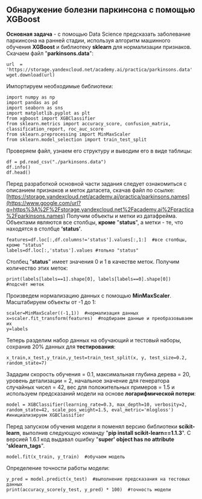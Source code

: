 ## Обнаружение болезни паркинсона с помощью XGBoost
**Основная задача** - с помощью Data Science предсказать заболевание паркинсона на ранней стадии, используя алгоритм машинного обучения  **XGBoost**  и библиотеку  **sklearn**  для нормализации признаков.
Скачаем файл "**parkinsons.data**":

    url  =  'https://storage.yandexcloud.net/academy.ai/practica/parkinsons.data'
    wget.download(url)
Импортируем необходимые библиотеки:

    import numpy as np
    import pandas as pd
    import seaborn as sns
    import matplotlib.pyplot as plt
    from xgboost import XGBClassifier
    from sklearn.metrics import accuracy_score, confusion_matrix, classification_report, roc_auc_score
    from sklearn.preprocessing import MinMaxScaler
    from sklearn.model_selection import train_test_split
Проверяем файл, узнаем его структуру и выводим его в виде таблицы:

    df = pd.read_csv("./parkinsons.data")
    df.info()
    df.head()
Перед разработкой основной части задания следует ознакомиться с описанием признаков и меток датасета, скачав файл по ссылке: [https://storage.yandexcloud.net/academy.ai/practica/parkinsons.names](https://www.google.com/url?q=https%3A%2F%2Fstorage.yandexcloud.net%2Facademy.ai%2Fpractica%2Fparkinsons.names)
Получим объекты и метки из датафрейма. Объектами являются все столбцы, **кроме** "**status**", а метки - те, что находятся в столбце **‘status’**.

    features=df.loc[:,df.columns!='status'].values[:,1:]  #все столбцы, кроме "status"
    labels=df.loc[:,'status'].values #только "status"
Столбец "**status**" имеет значения 0 и 1 в качестве меток. Получим количество этих меток:

    print(labels[labels==1].shape[0], labels[labels==0].shape[0])  #подсчёт меток
Произведем нормализацию данных с помощью **MinMaxScaler**. Масштабируем объекты от -1 до 1:

    scaler=MinMaxScaler((-1,1))  #нормализация данных
    x=scaler.fit_transform(features)  #подбираем данные и преобразовываем их
    y=labels
Теперь разделим набор данных на обучающий и тестовый наборы, сохранив 20% данных для **тестирования**:

    x_train,x_test,y_train,y_test=train_test_split(x, y, test_size=0.2, random_state=7)
Зададим скорость обучения = 0.1, максимальная глубина дерева = 20, уровень детализации = 2, начальное значение для генератора случайных чисел = 42, вес для положительных примеров = 1.5 и используем предсказаний модели на основе **логарифмической потери**:

    model = XGBClassifier(learning_rate=0.3, max_depth=10, verbosity=2, random_state=42, scale_pos_weight=1.5, eval_metric='mlogloss')  #инициализируем XGBClassifier
Перед запуском обучения модели я поменял версию библиотеки **scikit-learn**, выполнив следующую команду "**pip install scikit-learn==1.1.3**". С версией 1.6.1 код выдавал ошибку "**super' object has no attribute '**sklearn_tags****".

    model.fit(x_train, y_train)  #обучаем модель
Определение точности работы модели:

    y_pred = model.predict(x_test)  #выполнение предсказания на тестовых данных
    print(accuracy_score(y_test, y_pred) * 100)  #точность модели
